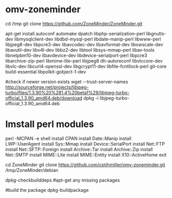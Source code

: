 omv-zoneminder
==============
cd /tmp
git clone https://github.com/ZoneMinder/ZoneMinder.git

apt-get install autoconf automake dpatch libphp-serialization-perl libgnutls-dev libmysqlclient-dev libdbd-mysql-perl libdate-manip-perl libwww-perl libjpeg8-dev libpcre3-dev libavcodec-dev libavformat-dev libswscale-dev libavutil-dev libv4l-dev libbz2-dev libtool libsys-mmap-perl libav-tools libnetpbm10-dev libavdevice-dev libdevice-serialport-perl libpcre3 libarchive-zip-perl libmime-lite-perl libjpeg8 dh-autoreconf libvlccore-dev libvlc-dev libcurl4-openssl-dev libgcrypt11-dev libfile-fcntllock-perl git-core build-essential libpolkit-gobject-1-dev

#check if newer version exists 
wget --trust-server-names http://sourceforge.net/projects/libjpeg-turbo/files/1.3.90%20%281.4%20beta1%29/libjpeg-turbo-official_1.3.90_amd64.deb/download
dpkg -i libjpeg-turbo-official_1.3.90_amd64.deb

# Imstall perl modules
perl -MCPAN -e shell
install CPAN
install Date::Manip
install LWP::UserAgent
install Sys::Mmap
install Device::SerialPort
install Net::FTP
install Net::SFTP::Foreign
install Archive::Tar
install Archive::Zip
install Net::SMTP
install MIME::Lite
install MIME::Entity
install X10::ActiveHome
exit

cd ZoneMinder
git clone https://github.com/cptjhmiller/omv-zoneminder.git /tmp/ZoneMinder/debian

dpkg-checkbuilddeps
#apt-get any missing packages

#build the package
dpkg-buildpackage